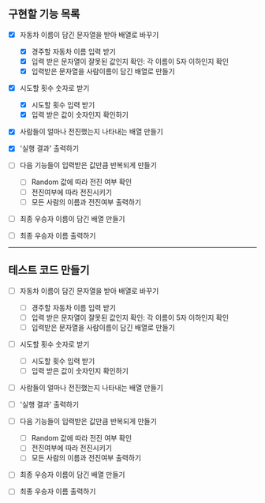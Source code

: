 **구현할 기능 목록**
---
- [x] 자동차 이름이 담긴 문자열을 받아 배열로 바꾸기<br>
  - [x] 경주할 자동차 이름 입력 받기
  - [x] 입력 받은 문자열이 잘못된 값인지 확인: 각 이름이 5자 이하인지 확인
  - [x] 입력받은 문자열을 사람이름이 담긴 배열로 만들기

- [x] 시도할 횟수 숫자로 받기
  - [x] 시도할 횟수 입력 받기
  - [X] 입력 받은 값이 숫자인지 확인하기

- [x] 사람들이 얼마나 전진했는지 나타내는 배열 만들기

- [x] '실행 결과' 출력하기

- [ ] 다음 기능들이 입력받은 값만큼 반복되게 만들기
  - [ ] Random 값에 따라 전진 여부 확인
  - [ ] 전진여부에 따라 전진시키기
  - [ ] 모든 사람의 이름과 전진여부 출력하기

- [ ] 최종 우승자 이름이 담긴 배열 만들기

- [ ] 최종 우승자 이름 출력하기

---
**테스트 코드 만들기** 
---

- [ ] 자동차 이름이 담긴 문자열을 받아 배열로 바꾸기<br>
  - [ ] 경주할 자동차 이름 입력 받기
  - [ ] 입력 받은 문자열이 잘못된 값인지 확인: 각 이름이 5자 이하인지 확인
  - [ ] 입력받은 문자열을 사람이름이 담긴 배열로 만들기

- [ ] 시도할 횟수 숫자로 받기
  - [ ] 시도할 횟수 입력 받기
  - [ ] 입력 받은 값이 숫자인지 확인하기

- [ ] 사람들이 얼마나 전진했는지 나타내는 배열 만들기

- [ ] '실행 결과' 출력하기

- [ ] 다음 기능들이 입력받은 값만큼 반복되게 만들기
  - [ ] Random 값에 따라 전진 여부 확인
  - [ ] 전진여부에 따라 전진시키기
  - [ ] 모든 사람의 이름과 전진여부 출력하기

- [ ] 최종 우승자 이름이 담긴 배열 만들기

- [ ] 최종 우승자 이름 출력하기
